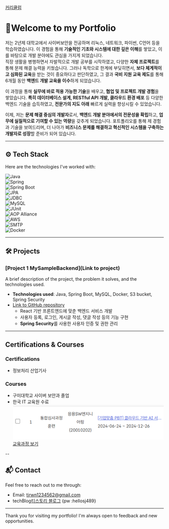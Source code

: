 
[커리큘럼](./커리큘럼.md)

# 👋Welcome to my Portfolio

저는 2년제 대학교에서 사이버보안을 전공하며 리눅스, 네트워크, 파이썬, C언어 등을 학습하였습니다. 이 경험을 통해 **기술적인 기초와 시스템에 대한 깊은 이해**를 쌓았고, 이를 바탕으로 개발 분야에도 관심을 가지게 되었습니다.  
직장 생활을 병행하면서 자발적으로 개발 공부를 시작하였고, 다양한 **자체 프로젝트**를 통해 문제 해결 능력을 키웠습니다. 그러나 독학으로 한계에 부딪히면서, **보다 체계적이고 심화된 교육**을 받는 것이 중요하다고 판단하였고, 그 결과 **국비 지원 교육 제도**를 통해 6개월 동안 **백엔드 개발 교육을 이수**하게 되었습니다.
 
이 과정을 통해 **실무에 바로 적용 가능한 기술**을 배우고, **협업 및 프로젝트 개발 경험**을 쌓았습니다. **특히 데이터베이스 설계, RESTful API 개발, 클라우드 환경 배포** 등 다양한 백엔드 기술을 습득하였고, **전문가의 지도 아래** 빠르게 실력을 향상시킬 수 있었습니다.

이제, 저는 **문제 해결 중심의 개발자**로서, **백엔드 개발 분야에서의 전문성을 확립**하고, **업무에 실질적으로 기여할 수 있는 역량**을 갖추게 되었습니다. 포트폴리오를 통해 제 경험과 기술을 보여드리며, 더 나아가 **비즈니스 문제를 해결하고 혁신적인 시스템을 구축하는 개발자로 성장**할 준비가 되어 있습니다.


---

## ⚙️ Tech Stack

Here are the technologies I've worked with:

![Java](https://img.shields.io/badge/Java-007396?style=flat&logo=java&logoColor=white)  
![Spring](https://img.shields.io/badge/Spring-6DB33F?style=flat&logo=spring&logoColor=white)  
![Spring Boot](https://img.shields.io/badge/Spring%20Boot-6DB33F?style=flat&logo=springboot&logoColor=white)  
![JPA](https://img.shields.io/badge/JPA-007396?style=flat&logo=java&logoColor=white)  
![JDBC](https://img.shields.io/badge/JDBC-4479A1?style=flat&logo=java&logoColor=white)  
![MySQL](https://img.shields.io/badge/MySQL-4479A1?style=flat&logo=mysql&logoColor=white)  
![JUnit](https://img.shields.io/badge/JUnit-25A162?style=flat&logo=junit5&logoColor=white)  
![AOP Alliance](https://img.shields.io/badge/AOP%20Alliance-000000?style=flat)  
![AWS](https://img.shields.io/badge/AWS-232F3E?style=flat&logo=amazonaws&logoColor=white)  
![SMTP](https://img.shields.io/badge/SMTP-2E2E2E?style=flat&logo=smtp&logoColor=white)  
![Docker](https://img.shields.io/badge/Docker-2496ED?style=flat&logo=docker&logoColor=white)

---

## 🛠 Projects

### [Project 1 MySampleBackend](Link to project)
A brief description of the project, the problem it solves, and the technologies used.  
- **Technologies used**: Java, Spring Boot, MySQL, Docker, S3 bucket, Spring Security
- [Link to GitHub repository](https://github.com/imsukju/MySampleBackend)
  - React 기반 프론트엔드에 맞춘 백엔드 서비스 개발
  - 사용자 등록, 로그인, 게시글 작성, 댓글 작성 등의 기능 구현
  - **Spring Security**를 사용한 사용자 인증 및 권한 관리

---

## Certifications & Courses  

### Certifications
- 정보처리 산업기사


### Courses
- 구미대학교 사이버 보안과 졸업
- 한국 IT 교육원 수료
    ![교육사진](./resource/교육.png)
    [교육과정 보기](./커리큘럼.md)

--


## 📬 Contact

Feel free to reach out to me through:

- Email: [tjrwn1234562@gmail.com](mailto:tjrwn1234562@gmail.com)
- techBlog[티스토리 블로그](https://view790.tistory.com/category) {pw :hellosj489}

---

Thank you for visiting my portfolio! I'm always open to feedback and new opportunities.


